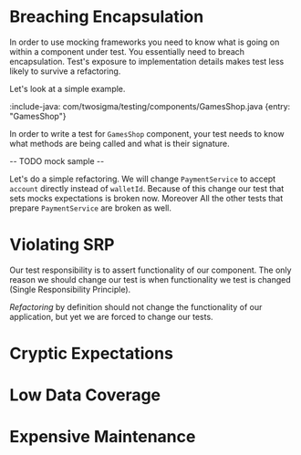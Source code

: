 # Breaching Encapsulation

In order to use mocking frameworks you need to know what is going on within a component under test. 
You essentially need to breach encapsulation. Test's exposure to implementation details makes test less likely to survive a refactoring.

Let's look at a simple example.

:include-java: com/twosigma/testing/components/GamesShop.java {entry: "GamesShop"}

In order to write a test for `GamesShop` component, your test needs to know what methods are being called and what is
their signature.

-- TODO mock sample --

Let's do a simple refactoring. We will change `PaymentService` to accept `account` directly instead of `walletId`.
Because of this change our test that sets mocks expectations is broken now. 
Moreover All the other tests that prepare `PaymentService` are broken as well.  

# Violating SRP

Our test responsibility is to assert functionality of our component. The only reason we should change our test is 
when functionality we test is changed (Single Responsibility Principle).
 
*Refactoring* by definition should not change the functionality of our application, but yet we are forced to change our tests. 
     

# Cryptic Expectations

# Low Data Coverage

# Expensive Maintenance    
